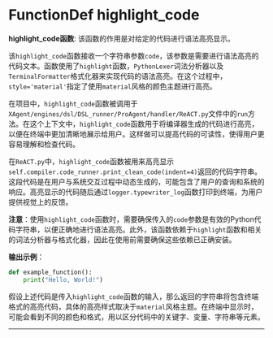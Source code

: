 # FunctionDef highlight_code
**highlight_code函数**: 该函数的作用是对给定的代码进行语法高亮显示。

该`highlight_code`函数接收一个字符串参数`code`，该参数是需要进行语法高亮的代码文本。函数使用了`highlight`函数，`PythonLexer`词法分析器以及`TerminalFormatter`格式化器来实现代码的语法高亮。在这个过程中，`style='material'`指定了使用`material`风格的颜色主题进行高亮。

在项目中，`highlight_code`函数被调用于`XAgent/engines/dsl/DSL_runner/ProAgent/handler/ReACT.py`文件中的`run`方法。在这个上下文中，`highlight_code`函数用于将编译器生成的代码进行高亮，以便在终端中更加清晰地展示给用户。这样做可以提高代码的可读性，使得用户更容易理解和检查代码。

在`ReACT.py`中，`highlight_code`函数被用来高亮显示`self.compiler.code_runner.print_clean_code(indent=4)`返回的代码字符串。这段代码是在用户与系统交互过程中动态生成的，可能包含了用户的查询和系统的响应。高亮显示的代码随后通过`logger.typewriter_log`函数打印到终端，为用户提供视觉上的反馈。

**注意**：使用`highlight_code`函数时，需要确保传入的`code`参数是有效的Python代码字符串，以便正确地进行语法高亮。此外，该函数依赖于`highlight`函数和相关的词法分析器与格式化器，因此在使用前需要确保这些依赖已正确安装。

**输出示例**：
```python
def example_function():
    print("Hello, World!")
```
假设上述代码是传入`highlight_code`函数的输入，那么返回的字符串将包含终端格式的高亮代码，具体的高亮样式取决于`material`风格主题。在终端中显示时，可能会看到不同的颜色和格式，用以区分代码中的关键字、变量、字符串等元素。
***
